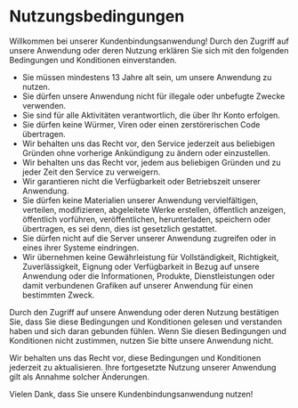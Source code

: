 # Nutzungsbedingungen

Willkommen bei unserer Kundenbindungsanwendung! Durch den Zugriff auf unsere Anwendung oder deren Nutzung erklären Sie sich mit den folgenden Bedingungen und Konditionen einverstanden.

- Sie müssen mindestens 13 Jahre alt sein, um unsere Anwendung zu nutzen.
- Sie dürfen unsere Anwendung nicht für illegale oder unbefugte Zwecke verwenden.
- Sie sind für alle Aktivitäten verantwortlich, die über Ihr Konto erfolgen.
- Sie dürfen keine Würmer, Viren oder einen zerstörerischen Code übertragen.
- Wir behalten uns das Recht vor, den Service jederzeit aus beliebigen Gründen ohne vorherige Ankündigung zu ändern oder einzustellen.
- Wir behalten uns das Recht vor, jedem aus beliebigen Gründen und zu jeder Zeit den Service zu verweigern.
- Wir garantieren nicht die Verfügbarkeit oder Betriebszeit unserer Anwendung.
- Sie dürfen keine Materialien unserer Anwendung vervielfältigen, verteilen, modifizieren, abgeleitete Werke erstellen, öffentlich anzeigen, öffentlich vorführen, veröffentlichen, herunterladen, speichern oder übertragen, es sei denn, dies ist gesetzlich gestattet.
- Sie dürfen nicht auf die Server unserer Anwendung zugreifen oder in eines ihrer Systeme eindringen.
- Wir übernehmen keine Gewährleistung für Vollständigkeit, Richtigkeit, Zuverlässigkeit, Eignung oder Verfügbarkeit in Bezug auf unsere Anwendung oder die Informationen, Produkte, Dienstleistungen oder damit verbundenen Grafiken auf unserer Anwendung für einen bestimmten Zweck.

Durch den Zugriff auf unsere Anwendung oder deren Nutzung bestätigen Sie, dass Sie diese Bedingungen und Konditionen gelesen und verstanden haben und sich daran gebunden fühlen. Wenn Sie diesen Bedingungen und Konditionen nicht zustimmen, nutzen Sie bitte unsere Anwendung nicht.

Wir behalten uns das Recht vor, diese Bedingungen und Konditionen jederzeit zu aktualisieren. Ihre fortgesetzte Nutzung unserer Anwendung gilt als Annahme solcher Änderungen.

Vielen Dank, dass Sie unsere Kundenbindungsanwendung nutzen!